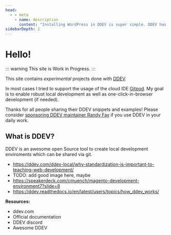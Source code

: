 ```yaml
---
head:
  - - meta
    - name: description
      content: "Installing WordPress in DDEV is super simple. DDEV has already built-in support for the WordPress Command Line Tools (WP-CLI),therefore you can just download WordPress and install it locally:"
sidebarDepth: 2
---
```


# Hello!

::: warning
This site is Work in Progress.
:::

This site contains _experimental_ projects done with [DDEV](https://ddev.com/).

In most cases I tried to support the usage of the cloud IDE [Gitpod](https://gitpod.io/). My goal is to enable robust local development as well as one-click-in-browser development (if needed).

Thanks for all people sharing their DDEV snippets and examples! Please consider [sponsoring DDEV maintainer Randy Fay](https://github.com/sponsors/rfay) if you use DDEV in your daily work.

## What is DDEV?

DDEV is an awesome open Source tool to create local development enviroments which can be shared via git.

- https://ddev.com/ddev-local/why-standardization-is-important-to-teaching-web-development/
- TODO: add good image here, maybe
- https://speakerdeck.com/cmuench/magento-development-environment7?slide=8
- https://ddev.readthedocs.io/en/latest/users/topics/how_ddev_works/

**Resources:**

- ddev.com
- Official documentation
- DDEV discord
- Awesome DDEV

#
